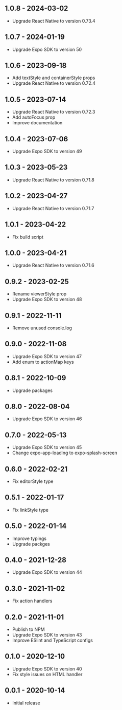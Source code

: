 ## 1.0.8 - 2024-03-02

* Upgrade React Native to version 0.73.4

## 1.0.7 - 2024-01-19

* Upgrade Expo SDK to version 50

## 1.0.6 - 2023-09-18

* Add textStyle and containerStyle props
* Upgrade React Native to version 0.72.4

## 1.0.5 - 2023-07-14

* Upgrade React Native to version 0.72.3
* Add autoFocus prop
* Improve documentation

## 1.0.4 - 2023-07-06

* Upgrade Expo SDK to version 49

## 1.0.3 - 2023-05-23

* Upgrade React Native to version 0.71.8

## 1.0.2 - 2023-04-27

* Upgrade React Native to version 0.71.7

## 1.0.1 - 2023-04-22

* Fix build script

## 1.0.0 - 2023-04-21

* Upgrade React Native to version 0.71.6

## 0.9.2 - 2023-02-25

* Rename viewerStyle prop
* Upgrade Expo SDK to version 48

## 0.9.1 - 2022-11-11

* Remove unused console.log

## 0.9.0 - 2022-11-08

* Upgrade Expo SDK to version 47
* Add enum to actionMap keys

## 0.8.1 - 2022-10-09

* Upgrade packages

## 0.8.0 - 2022-08-04

* Upgrade Expo SDK to version 46

## 0.7.0 - 2022-05-13

* Upgrade Expo SDK to version 45
* Change expo-app-loading to expo-splash-screen

## 0.6.0 - 2022-02-21

* Fix editorStyle type

## 0.5.1 - 2022-01-17

* Fix linkStyle type

## 0.5.0 - 2022-01-14

* Improve typings
* Upgrade packges

## 0.4.0 - 2021-12-28

* Upgrade Expo SDK to version 44

## 0.3.0 - 2021-11-02

* Fix action handlers

## 0.2.0 - 2021-11-01

* Publish to NPM
* Upgrade Expo SDK to version 43
* Improve ESlint and TypeScript configs

## 0.1.0 - 2020-12-10

* Upgrade Expo SDK to version 40
* Fix style issues on HTML handler

## 0.0.1 - 2020-10-14

* Initial release
